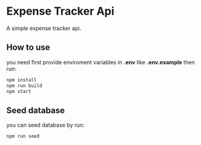 # Expense Tracker Api

A simple expense tracker api.

## How to use

you need first provide enviroment variables in **.env** like **.env.example**
then run:

```javascript
npm install
npm run build
npm start
```

## Seed database

you can seed database by run:

```javascript
npm run seed
```
